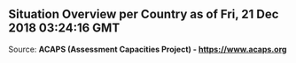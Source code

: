 ## Situation Overview per Country as of Fri, 21 Dec 2018 03:24:16 GMT

Source: **ACAPS (Assessment Capacities Project) - https://www.acaps.org**